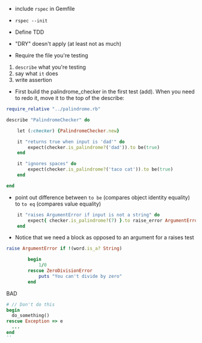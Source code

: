- include `rspec` in Gemfile
- `rspec --init`

- Define TDD

- "DRY" doesn't apply (at least not as much)

- Require the file you're testing

1.  `describe` what you're testing
2.  say what `it` does
3.  write assertion

- First build the palindrome_checker in the first test (add).  When you need to redo it, move it to the top of the describe:

```rb
require_relative "../palindrome.rb"

describe "PalindromeChecker" do

    let (:checker) {PalindromeChecker.new}

    it "returns true when input is 'dad'" do
        expect(checker.is_palindrome?('dad')).to be(true)
    end

    it "ignores spaces" do
        expect(checker.is_palindrome?('taco cat')).to be(true)
    end

end
```

- point out difference between `to be` (compares object identity equality) to `to eq` (compares value equality)

```rb 
    it "raises ArgumentError if input is not a string" do
        expect{ checker.is_palindrome?(7) }.to raise_error ArgumentError
    end
```
- Notice that we need a block as opposed to an argument for a raises test

```rb
raise ArgumentError if !(word.is_a? String)
```

```rb
        begin
            1/0
        rescue ZeroDivisionError
            puts "You can't divide by zero"
        end
```

BAD

```rb
# // Don't do this 
begin
  do_something()
rescue Exception => e
  ...
end
``